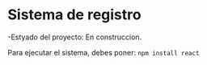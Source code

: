<h1>Sistema de registro</h1>

-Estyado del proyecto: En construccion.

Para ejecutar el sistema, debes poner:
```npm install react```

